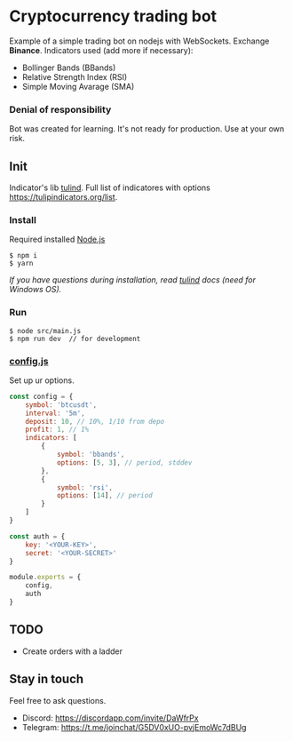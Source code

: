 # Cryptocurrency trading bot

Example of a simple trading bot on nodejs with WebSockets. 
Exchange **Binance**. Indicators used (add more if necessary): 

* Bollinger Bands (BBands)
* Relative Strength Index (RSI)
* Simple Moving Avarage (SMA)

### Denial of responsibility

Bot was created for learning. It's not ready for production. Use at your own risk.

## Init

Indicator's lib [tulind](https://github.com/TulipCharts/tulipnode). Full list of indicatores with options https://tulipindicators.org/list.

### Install

Required installed [Node.js](https://nodejs.org/en/)

```node
$ npm i
$ yarn
```

*If you have questions during installation, read [tulind](https://github.com/TulipCharts/tulipnode#installation) docs (need for Windows OS).*

### Run

```node
$ node src/main.js
$ npm run dev  // for development
```

### [config.js](/src/config.js)

Set up ur options.

```javascript
const config = {
    symbol: 'btcusdt',
    interval: '5m', 
    deposit: 10, // 10%, 1/10 from depo
    profit: 1, // 1%
    indicators: [
        {
            symbol: 'bbands',
            options: [5, 3], // period, stddev
        },
        {
            symbol: 'rsi',
            options: [14], // period
        }
    ]
}

const auth = {
    key: '<YOUR-KEY>',
    secret: '<YOUR-SECRET>'
}

module.exports = {
    config,
    auth
}
```

## TODO

* Create orders with a ladder

## Stay in touch

Feel free to ask questions.

* Discord: https://discordapp.com/invite/DaWfrPx
* Telegram: https://t.me/joinchat/G5DV0xUO-pvjEmoWc7dBUg
